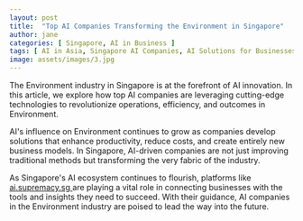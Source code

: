 ```yaml
---
layout: post
title:  "Top AI Companies Transforming the Environment in Singapore"
author: jane
categories: [ Singapore, AI in Business ]
tags: [ AI in Asia, Singapore AI Companies, AI Solutions for Businesses ]
image: assets/images/3.jpg
---
```


The Environment industry in Singapore is at the forefront of AI innovation. In this article, we explore how top AI companies are leveraging cutting-edge technologies to revolutionize operations, efficiency, and outcomes in Environment.

AI's influence on Environment continues to grow as companies develop solutions that enhance productivity, reduce costs, and create entirely new business models. In Singapore, AI-driven companies are not just improving traditional methods but transforming the very fabric of the industry.

As Singapore's AI ecosystem continues to flourish, platforms like <a href="https://ai.supremacy.sg" target="_blank"> ai.supremacy.sg </a> are playing a vital role in connecting businesses with the tools and insights they need to succeed. With their guidance, AI companies in the Environment industry are poised to lead the way into the future.
